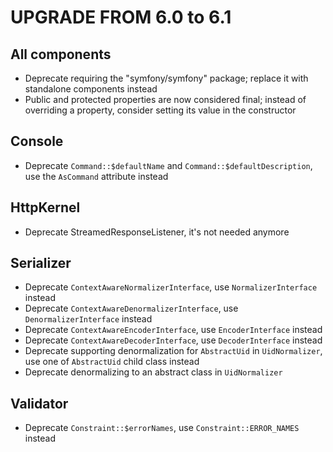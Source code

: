 UPGRADE FROM 6.0 to 6.1
=======================

All components
--------------

 * Deprecate requiring the "symfony/symfony" package; replace it with standalone components instead
 * Public and protected properties are now considered final;
   instead of overriding a property, consider setting its value in the constructor

Console
-------

 * Deprecate `Command::$defaultName` and `Command::$defaultDescription`, use the `AsCommand` attribute instead

HttpKernel
----------

 * Deprecate StreamedResponseListener, it's not needed anymore

Serializer
----------

 * Deprecate `ContextAwareNormalizerInterface`, use `NormalizerInterface` instead
 * Deprecate `ContextAwareDenormalizerInterface`, use `DenormalizerInterface` instead
 * Deprecate `ContextAwareEncoderInterface`, use `EncoderInterface` instead
 * Deprecate `ContextAwareDecoderInterface`, use `DecoderInterface` instead
 * Deprecate supporting denormalization for `AbstractUid` in `UidNormalizer`, use one of `AbstractUid` child class instead
 * Deprecate denormalizing to an abstract class in `UidNormalizer`

Validator
---------

 * Deprecate `Constraint::$errorNames`, use `Constraint::ERROR_NAMES` instead
